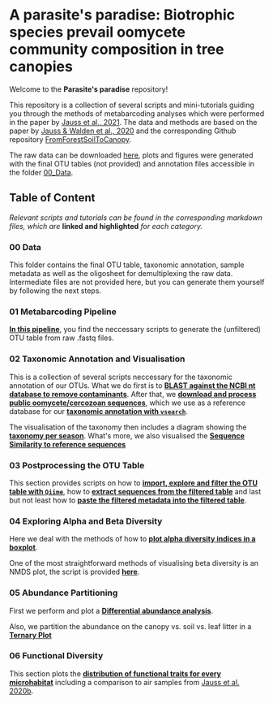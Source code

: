# A parasite's paradise: Biotrophic species prevail oomycete community composition in tree canopies

Welcome to the **Parasite's paradise** repository!

This repository is a collection of several scripts and mini-tutorials guiding you through the methods of metabarcoding analyses which were performed in the paper by [Jauss et al., 2021](https://doi.org/10.1101/2020.11.30.405688). The data and methods are based on the paper by [Jauss & Walden et al., 2020](https://doi.org/10.22541/au.158679920.02842084) and the corresponding Github repository [FromForestSoilToCanopy](https://github.com/RJauss/FromForestSoilToCanopy). 

The raw data can be downloaded [here](https://www.ebi.ac.uk/ena/browser/view/PRJEB37525), plots and figures were generated with the final OTU tables (not provided) and annotation files accessible in the folder [00_Data](00_Data/). 

## Table of Content
*Relevant scripts and tutorials can be found in the corresponding markdown files, which are* **linked and highlighted** *for each category.*

### 00 Data
This folder contains the final OTU table, taxonomic annotation, sample metadata as well as the oligosheet for demultiplexing the raw data. Intermediate files are not provided here, but you can generate them yourself by following the next steps.

### 01 Metabarcoding Pipeline
**[In this pipeline](01_Metabarcoding-Pipeline/Metabarcoding-Pipeline.md)**, you find the neccessary scripts to generate the (unfiltered) OTU table from raw .fastq files.

### 02 Taxonomic Annotation and Visualisation
This is a collection of several scripts neccessary for the taxonomic annotation of our OTUs. What we do first is to **[BLAST against the NCBI nt database to remove contaminants](02_Taxonomic_Annotation_and_Visualisation/BLAST-against-NCBI-nt-Database.md)**. After that, we **[download and process public oomycete/cercozoan sequences](02_Taxonomic_Annotation_and_Visualisation/Downloading-&-Processing-ITS-Sequences.md)**, which we use as a reference database for our **[taxonomic annotation with `vsearch`](02_Taxonomic_Annotation_and_Visualisation/Annotate-with-vsearch-and-the-ITS1-reference-database.md)**.

The visualisation of the taxonomy then includes a diagram showing the **[taxonomy per season](02_Taxonomic_Annotation_and_Visualisation/Seasonal_TaxonomyPerSeason.md)**.
What's more, we also visualised the **[Sequence Similarity to reference sequences](02_Taxonomic_Annotation_and_Visualisation/Seasonal_SequenceSimilarityToReference.md)**

### 03 Postprocessing the OTU Table
This section provides scripts on how to **[import, explore and filter the OTU table with `Qiime`](03_Postprocessing_OTU-Table/Importing-and-Filtering-OTU-Table.md)**, how to **[extract sequences from the filtered table](03_Postprocessing_OTU-Table/Postprocessing-the-OTU-Table.md#Extract-Sequences-from-Filtered-Table)** and last but not least how to **[paste the filtered metadata into the filtered table](03_Postprocessing_OTU-Table/Postprocessing-the-OTU-Table.md#Paste-Filtered-OTU-Table-and-Filtered-Metadata)**.

### 04 Exploring Alpha and Beta Diversity
Here we deal with the methods of how to **[plot alpha diversity indices in a boxplot](04_Alpha_Beta_Diversity/Seasonal_AlphaBoxplot.md)**.

One of the most straightforward methods of visualising beta diversity is an NMDS plot, the script is provided **[here](05_Alpha_Beta_Diversity/Seasonal_NMDS.md)**. 

### 05 Abundance Partitioning
First we perform and plot a **[Differential abundance analysis](05_Abundance_Partitioning/Seasonal_DifferentialAbundanceAnalysis.md)**. 

Also, we partition the abundance on the canopy vs. soil vs. leaf litter in a **[Ternary Plot](05_Abundance_Partitioning/Seasonal_Ternary.md)**

### 06 Functional Diversity
This section plots the **[distribution of functional traits for every microhabitat](06_FunctionalDiversity/Seasonal_FunctionalDiversity.md)** including a comparison to air samples from [Jauss et al. 2020b](https://doi.org/10.1101/2020.11.30.405688).
